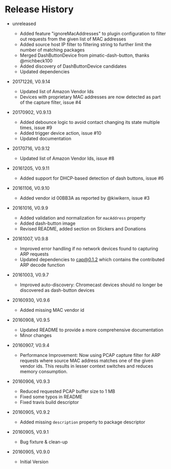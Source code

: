 # Release History

* unreleased
    * Added feature "ignoreMacAddresses" to plugin configuration to 
      filter out requests from the given list of MAC addresses
    * Added source host IP filter to filtering string to further limit
      the number of matching packages
    * Merged DashButtonDevice from pimatic-dash-button, thanks @michbeck100
    * Added discovery of DashButtonDevice candidates
    * Updated dependencies
      
* 20171226, V0.9.14
    * Updated list of Amazon Vendor Ids
    * Devices with proprietary MAC addresses are now detected as part 
      of the capture filter, issue #4
      
* 20170902, V0.9.13
    * Added debounce logic to avoid contact changing its state multiple times, issue #9
    * Added trigger device action, issue #10
    * Updated documentation
    
* 20170716, V0.9.12
    * Updated list of Amazon Vendor Ids, issue #8
    
* 20161205, V0.9.11
    * Added support for DHCP-based detection of dash buttons, issue #6
    
* 20161106, V0.9.10
    * Added vendor id 00BB3A as reported by @kiwikern, issue #3
    
* 20161016, V0.9.9
    * Added validation and normalization for `macAddress` property
    * Added dash-button image
    * Revised README, added section on Stickers and Donations

* 20161007, V0.9.8
    * Improved error handling if no network devices found to capturing ARP requests
    * Updated dependencies to cap@0.1.2 which contains the contributed ARP decode function 
    
* 20161003, V0.9.7
    * Improved auto-discovery: Chromecast devices should no longer be discovered as dash-button devices 
    
* 20160930, V0.9.6
    * Added missing MAC vendor id 
    
* 20160908, V0.9.5
    * Updated README to provide a more comprehensive documentation
    * Minor changes
    
* 20160907, V0.9.4
    * Performance Improvement: Now using PCAP capture filter for ARP requests where source MAC address matches one of 
      the given vendor ids. This results in lesser context switches and reduces memory consumption.

* 20160906, V0.9.3
    * Reduced requested PCAP buffer size to 1 MB
    * Fixed some typos in README
    * Fixed travis build descriptor

* 20160905, V0.9.2
    * Added missing `description` property to package descriptor
    
* 20160905, V0.9.1
    * Bug fixture & clean-up
    
* 20160905, V0.9.0
    * Initial Version